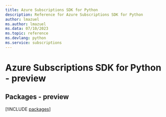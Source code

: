 ```yaml
---
title: Azure Subscriptions SDK for Python
description: Reference for Azure Subscriptions SDK for Python
author: lmazuel
ms.author: lmazuel
ms.data: 07/10/2023
ms.topic: reference
ms.devlang: python
ms.service: subscriptions
---
```

# Azure Subscriptions SDK for Python - preview
## Packages - preview
[!INCLUDE [packages](subscriptions-index.md)]
